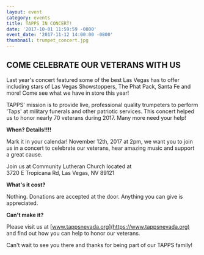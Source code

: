 ```yaml
---
layout: event
category: events
title: TAPPS IN CONCERT!
date: '2017-10-01 11:59:59 -0800'
event_date: '2017-11-12 14:00:00 -0800'
thumbnail: trumpet_concert.jpg
---
```

## COME CELEBRATE OUR VETERANS WITH US

Last year's concert featured some of the best Las Vegas has to offer including stars of Las Vegas Showstoppers, The Phat Pack, Santa Fe and more! Come see what we have in store this year!

TAPPS' mission is to provide live, professional quality trumpeters to perform 'Taps' at military funerals and other patriotic services. This concert helped us to honor nearly 70 veterans during 2017. Many more need your help!

**When?  Details!!!!**

Mark it in your calendar!  November 12th, 2017 at 2pm, we want you to join us in a concert to celebrate our veterans, hear amazing music and support a great cause.

Join us at Community Lutheran Church located at<br>
3720 E Tropicana Rd, Las Vegas, NV 89121

**What's it cost?**

Nothing.  Donations are accepted at the door.  Anything you can give is appreciated.

**Can't make it?**

Please visit us at [www.tappsnevada.org](https://www.tappsnevada.org) and find out how you can help to honor our veterans.

Can't wait to see you there and thanks for being part of our TAPPS family!
